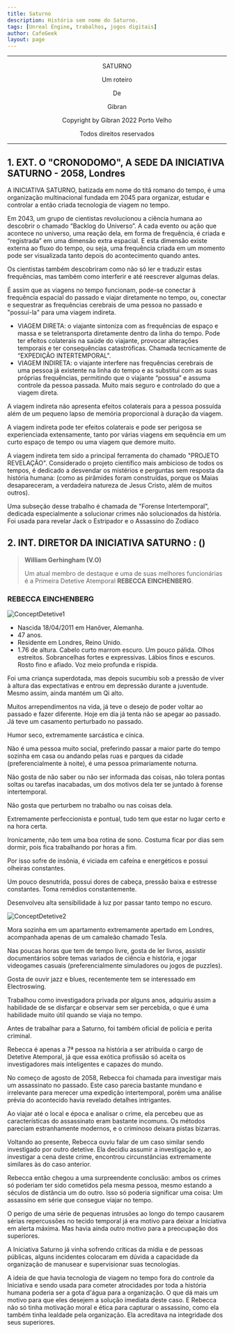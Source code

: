 ```yaml
---
title: Saturno
description: História sem nome do Saturno.
tags: [Unreal Engine, trabalhos, jogos digitais]
author: CafeGeek
layout: page
---
```


---
<center>

<p>SATURNO</p>

<p>Um roteiro</p>

<p>De</p>

<p>Gibran</p>

<p>Copyright by Gibran 2022 Porto Velho</p>

<p>Todos direitos reservados</p>

</center>

---


## 1. EXT. O "CRONODOMO", A SEDE DA INICIATIVA SATURNO - 2058, Londres

A INICIATIVA SATURNO, batizada em nome do titã romano do tempo, é uma organização multinacional fundada em 2045 para organizar, estudar e controlar a então criada tecnologia de viagem no tempo.

Em 2043, um grupo de cientistas revolucionou a ciência humana ao descobrir o chamado “Backlog do Universo”.
A cada evento ou ação que acontece no universo, uma reação dela, em forma de frequência, é criada e “registrada” em uma dimensão extra espacial. E esta dimensão existe externa ao fluxo do tempo, ou seja, uma frequência criada em um momento pode ser visualizada tanto depois do acontecimento quando antes.

Os cientistas também descobriram como não só ler e traduzir estas frequências, mas também como interferir e até reescrever algumas delas.

É assim que as viagens no tempo funcionam, pode-se conectar à frequência espacial do passado e viajar diretamente no tempo, ou, conectar e sequestrar as frequências cerebrais de uma pessoa no passado e "possuí-la" para uma viagem indireta.

- VIAGEM DIRETA: o viajante sintoniza com as frequências de espaço e massa e se teletransporta diretamente dentro da linha do tempo. Pode ter efeitos colaterais na saúde do viajante, provocar alterações temporais e ter consequências catastróficas. Chamada tecnicamente de “EXPEDIÇÃO INTERTEMPORAL".
- VIAGEM INDIRETA: o viajante interfere nas frequências cerebrais de uma pessoa já existente na linha do tempo e as substitui com as suas próprias frequências, permitindo que o viajante “possua” e assuma controle da pessoa passada. Muito mais seguro e controlado do que a viagem direta.

A viagem indireta não apresenta efeitos colaterais para a pessoa possuída além de um pequeno lapso de memória proporcional à duração da viagem.

A viagem indireta pode ter efeitos colaterais e pode ser perigosa se experienciada extensamente, tanto por várias viagens em sequência em um curto espaço de tempo ou uma viagem que demore muito.

A viagem indireta tem sido a principal ferramenta do chamado "PROJETO REVELAÇÃO". Considerado o projeto científico mais ambicioso de todos os tempos, é dedicado a desvendar os mistérios e perguntas sem resposta da história humana: (como as pirâmides foram construídas, porque os Maias desapareceram, a verdadeira natureza de Jesus Cristo, além de muitos outros).

Uma subseção desse trabalho é chamada de "Forense Intertemporal", dedicada especialmente a solucionar crimes não solucionados da história. Foi usada para revelar Jack o Estripador e o Assassino do Zodíaco

## 2. INT. DIRETOR DA INICIATIVA SATURNO :  ()

>**William Gerhingham (V.O)**
>
> Um atual membro de destaque e uma de suas melhores funcionárias é a Primeira Detetive Atemporal **REBECCA EINCHENBERG**.

### REBECCA EINCHENBERG

![ConceptDetetive1](imagens/ConceptDetetive1.png "ConceptDetetive1")

- Nascida 18/04/2011 em Hanôver, Alemanha.
- 47 anos.
- Residente em Londres, Reino Unido.
- 1.76 de altura. Cabelo curto marrom escuro. Um pouco pálida. Olhos estreitos. Sobrancelhas fortes e expressivas. Lábios finos e escuros. Rosto fino e afiado. Voz meio profunda e ríspida.

Foi uma criança superdotada, mas depois sucumbiu sob a pressão de viver à altura das expectativas e entrou em depressão durante a juventude. Mesmo assim, ainda mantém um Qi alto.

Muitos arrependimentos na vida, já teve o desejo de poder voltar ao passado e fazer diferente. Hoje em dia já tenta não se apegar ao passado.
Já teve um casamento perturbado no passado.

Humor seco, extremamente sarcástica e cínica.

Não é uma pessoa muito social, preferindo passar a maior parte do tempo sozinha em casa ou andando pelas ruas e parques da cidade (preferencialmente à noite), é uma pessoa primariamente noturna.

Não gosta de não saber ou não ser informada das coisas, não tolera pontas soltas ou tarefas inacabadas, um dos motivos dela ter se juntado à forense intertemporal.

Não gosta que perturbem no trabalho ou nas coisas dela.

Extremamente perfeccionista e pontual, tudo tem que estar no lugar certo e na hora certa.

Ironicamente, não tem uma boa rotina de sono. Costuma ficar por dias sem dormir, pois fica trabalhando por horas a fim.

Por isso sofre de insônia, é viciada em cafeína e energéticos e possui olheiras constantes.

Um pouco desnutrida, possui dores de cabeça, pressão baixa e estresse constantes. Toma remédios constantemente.

Desenvolveu alta sensibilidade à luz por passar tanto tempo no escuro.

![ConceptDetetive2](imagens/ConceptDetetive2.png "ConceptDetetive2")

Mora sozinha em um apartamento extremamente apertado em Londres, acompanhada apenas de um camaleão chamado Tesla.

Nas poucas horas que tem de tempo livre, gosta de ler livros, assistir documentários sobre temas variados de ciência e história, e jogar videogames casuais (preferencialmente simuladores ou jogos de puzzles).

Gosta de ouvir jazz e blues, recentemente tem se interessado em Electroswing.

Trabalhou como investigadora privada por alguns anos, adquiriu assim a habilidade de se disfarçar e observar sem ser percebida, o que é uma habilidade muito útil quando se viaja no tempo.

Antes de trabalhar para a Saturno, foi também oficial de polícia e perita criminal.

Rebecca é apenas a 7ª pessoa na história a ser atribuída o cargo de Detetive Atemporal, já que essa exótica profissão só aceita os investigadores mais inteligentes e capazes do mundo.

No começo de agosto de 2058, Rebecca foi chamada para investigar mais um assassinato no passado. Este caso parecia bastante mundano e irrelevante para merecer uma expedição intertemporal, porém uma análise prévia do acontecido havia revelado detalhes intrigantes.

Ao viajar até o local e época e analisar o crime, ela percebeu que as características do assassinato eram bastante incomuns. Os métodos pareciam estranhamente modernos, e o criminoso deixara pistas bizarras.

Voltando ao presente, Rebecca ouviu falar de um caso similar sendo investigado por outro detetive. Ela decidiu assumir a investigação e, ao investigar a cena deste crime, encontrou circunstâncias extremamente similares às do caso anterior.

Rebecca então chegou a uma surpreendente conclusão: ambos os crimes só poderiam ter sido cometidos pela mesma pessoa, mesmo estando a séculos de distância um do outro.
Isso só poderia significar uma coisa: Um assassino em série que consegue viajar no tempo.

O perigo de uma série de pequenas intrusões ao longo do tempo causarem sérias repercussões no tecido temporal já era motivo para deixar a Iniciativa em alerta máxima. Mas havia ainda outro motivo para a preocupação dos superiores.

A Iniciativa Saturno já vinha sofrendo críticas da mídia e de pessoas públicas, alguns incidentes colocaram em dúvida a capacidade da organização de manusear e supervisionar suas tecnologias.

A ideia de que havia tecnologia de viagem no tempo fora do controle da Iniciativa e sendo usada para cometer atrocidades por toda a história humana poderia ser a gota d'água para a organização. O que dá mais um motivo para que eles desejem a solução imediata deste caso.
E Rebecca não só tinha motivação moral e ética para capturar o assassino, como ela também tinha lealdade pela organização. Ela acreditava na integridade dos seus superiores.
